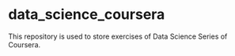 data_science_coursera
=====================

This repository is used to store exercises of Data Science Series of Coursera.
